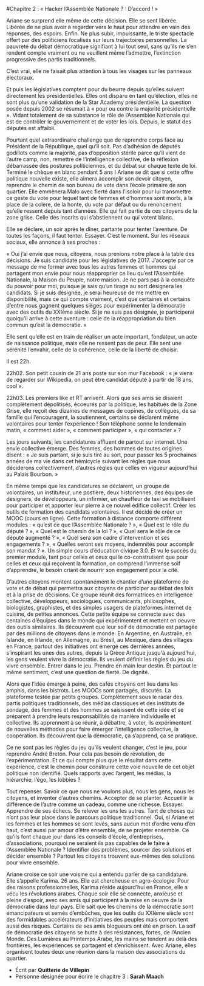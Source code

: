 #Chapitre 2 : « Hacker l’Assemblée Nationale ? : D’accord ! »
 

Ariane se surprend elle même de cette décision. Elle se sent libérée. Libérée de ne plus avoir à regarder vers le haut pour attendre en vain des réponses, des espoirs. Enfin. Ne plus subir, impuissante, le triste spectacle offert par des politiciens focalisés sur leurs trajectoires personnelles. La pauvreté du débat démocratique signifiant à lui tout seul, sans qu’ils ne s’en rendent compte vraiment ou ne veuillent même l’admettre, l’extinction progressive des partis traditionnels.

 C’est vrai, elle ne faisait plus attention à tous les visages sur les panneaux électoraux. 

Et puis les législatives comptent pour du beurre depuis qu’elles suivent directement les présidentielles. Elles ont disparu en tant qu’élection, elles ne sont plus qu’une validation de la Star Academy présidentielle. La question posée depuis 2002 se résumait à « pour ou contre la majorité présidentielle ». Vidant totalement de sa substance le rôle de l’Assemblée Nationale qui est de contrôler le gouvernement et de voter les lois. Depuis, le statut des députés est affaibli.

Pourtant quel extraordinaire challenge que de reprendre corps face au Président de la République, quel qu’il soit. Pas d’adhésion de députés godillots comme la majorité, pas d’opposition stérile parce qu’il vient de l’autre camp, non, remettre de l’intelligence collective, de la réflexion débarrassée des postures politiciennes, et du débat sur chaque texte de loi. Terminé le chèque en blanc pendant 5 ans ! Ariane se dit que si cette offre politique nouvelle existe, elle aimera accomplir son devoir citoyen, reprendre le chemin de son bureau de vote dans l’école primaire de son quartier. Elle emmènera Malo avec fierté dans l’isoloir pour lui transmettre ce geste du vote pour lequel tant de femmes et d’hommes sont morts, à la place de la colère, de la honte, du vote par défaut ou du renoncement qu’elle ressent depuis tant d’années. Elle qui fait partie de ces citoyens de la zone grise. Celle des inscrits qui s’abstiennent ou qui votent blanc.

 

Elle se déclare, un soir après le dîner, partante pour tenter l’aventure. De toutes les façons, il faut tenter. Essayer. C’est le moment. Sur les réseaux sociaux, elle annonce à ses proches :

« Oui j’ai envie que nous, citoyens, nous prenions notre place à la table des décisions. Je suis candidate pour les législatives de 2017. J’accepte par ce message de me former avec tous les autres femmes et hommes qui partagent mon envie pour nous réapproprier ce lieu qu’est l’Assemblée Nationale, la Maison du Peuple, notre maison. Je ne pars pas à la conquête du pouvoir pour moi, puisque je sais qu’un tirage au sort désignera les candidats. Si je suis désignée, je serai heureuse de me mettre en disponibilité, mais ce qui compte vraiment, c’est que certaines et certains d’entre nous gagnent quelques sièges pour expérimenter la démocratie avec des outils du XXIème siècle. Si je ne suis pas désignée, je participerai quoiqu’il arrive à cette aventure : celle de la réappropriation du bien commun qu’est la démocratie. »

Elle sent qu’elle est en train de réaliser un acte important, fondateur, un acte de naissance politique, mais elle ne ressent pas de peur. Elle sent une sérénité l’envahir, celle de la cohérence, celle de la liberté de choisir.

Il est 22h.

22h02. Son petit cousin de 21 ans poste sur son mur Facebook : « je viens de regarder sur Wikipedia, on peut être candidat député à partir de 18 ans, cool ». 

22h03. Les premiers like et RT arrivent. Alors que ses amis se disaient complètement dépolitisés, écoeurés par la politique, les habitués de la Zone Grise, elle reçoit des dizaines de messages de copines, de collègues, de sa famille qui l’encouragent, la soutiennent, certains se déclarent même volontaires pour tenter l’expérience ! Son téléphone sonne le lendemain matin, « comment aider », « comment participer », « qui contacter » ? 

Les jours suivants, les candidatures affluent de partout sur internet. Une envie collective émerge. Des femmes, des hommes de toutes origines disent : « Je suis partant, si je suis tiré au sort, pour passer les 5 prochaines années de ma vie dans cet hémicycle suivant les règles que nous déciderons collectivement, d’autres règles que celles en vigueur aujourd’hui au Palais Bourbon. » 

 

En même temps que les candidatures se déclarent, un groupe de volontaires, un instituteur, une postière, deux historiennes, des équipes de designers, de développeurs, un infirmier, un chauffeur de taxi se mobilisent pour participer et apporter leur pierre à ce nouvel édifice collectif. Créer les outils de formation des candidats volontaires. Il est décidé de créer un MOOC (cours en ligne). Cette formation à distance comporte différent modules : « qu’est ce que l’Assemblée Nationale ? », « Quel est le rôle du député ? », « Quel est le chemin de la loi ? », « Quel sera le rôle de ce député augmenté ? », « Quel sera son cadre d’intervention et ses engagements ? », « Quelles seront ses moyens, indemnités pour accomplir son mandat ? ». Un simple cours d’éducation civique 3.0. Et vu le succès du premier module, tant pour celles et ceux qui le co-construisent que pour celles et ceux qui reçoivent la formation, on comprend l’immense soif d’apprendre, le besoin criant de nourrir son engagement pour la cité.

D’autres citoyens montent spontanément le chantier d’une plateforme de vote et de débat qui permettra aux citoyens de participer au débat des lois et à la prise de décisions. Ce groupe réunit des formatrices en intelligence collective, développeurs, sociologues, communicants, philosophes, biologistes, graphistes, et des simples usagers de plateformes internet de cuisine, de petites annonces. Cette petite équipe se connecte avec des centaines d’équipes dans le monde qui expérimentent et mettent en oeuvre des outils similaires. Ils découvrent que leur soif de démocratie est partagée par des millions de citoyens dans le monde. En Argentine, en Australie, en Islande, en Irlande, en Allemagne, au Brésil, au Mexique, dans des villages en France, partout des initiatives ont émergé ces dernières années, s’inspirant les unes des autres, depuis la Grèce Antique jusqu'à aujourd’hui, les gens veulent vivre la démocratie. Ils veulent définir les règles du jeu du vivre ensemble. Entrer dans le jeu. Prendre en main leur destin. Et partout le même sentiment, c’est une question de fierté. De dignité. 

Alors que l’idée émerge à peine, des cafés citoyens ont lieu dans les amphis, dans les bistrots. Les MOOCs sont partagés, discutés. La plateforme testée par petits groupes. Complètement sous le radar des partis politiques traditionnels, des médias classiques et des instituts de sondage, des femmes et des hommes se saisissent de cette idée et se préparent à prendre leurs responsabilités de manière individuelle et collective. Ils apprennent à se réunir, à débattre, à voter, ils expérimentent de nouvelles méthodes pour faire émerger l’intelligence collective, la coopération. Ils découvrent que la démocratie, ça s’apprend, ça se pratique. 

 

Ce ne sont pas les règles du jeu qu’ils veulent changer, c’est le jeu, pour reprendre André Breton. Pour cela pas besoin de révolution, de l’expérimentation. Et ce qui compte plus que le résultat dans cette expérience, c’est le chemin pour construire cette voie nouvelle de cet objet politique non identifié. Quels rapports avec l’argent, les médias, la hiérarchie, l’égo, les lobbies ? 

Tout repenser. Savoir ce que nous ne voulons plus, nous les gens, nous les citoyens, et inventer d’autres chemins. Accepter de se planter. Accueillir la différence de l’autre comme un cadeau, comme une richesse. Essayer. Apprendre de ses échecs. Se relever les uns les autres. Tant de choses qui n’ont pas leur place dans le parcours politique traditionnel. Oui, si Ariane et les femmes et les hommes se sont levés, sans aucun mot d’ordre venu d’en haut, c’est aussi par amour d’être ensemble, de se projeter ensemble. Ce qu’ils font chaque jour dans les conseils d’école, d’entreprises, d’associations, pourquoi ne seraient ils pas capables de le faire à l’Assemblée Nationale ? Identifier des problèmes, sourcer des solutions et décider ensemble ? Partout les citoyens trouvent eux-mêmes des solutions pour vivre ensemble. 

 

Ariane croise ce soir une voisine qui a entendu parler de sa candidature. Elle s’appelle Karima. 26 ans. Elle est chercheuse en agro-écologie. Pour des raisons professionnelles, Karima réside aujourd’hui en France, elle a vécu les révolutions arabes. Chaque soir elle se connecte, anxieuse et pleine d’espoir, avec ses amis qui participent à la mise en oeuvre de la démocratie dans leur pays. Elle sait que les chemins de la démocratie sont émancipateurs et semés d’embûches, que les outils du XXIème siècle sont des formidables accélérateurs d’initiatives des peuples mais comportent aussi des risques. Certains de ses amis blogueurs ont été en prison. La soif de démocratie des citoyens se butte à des résistances, fortes, de l’Ancien Monde. Des Lumières au Printemps Arabe, les mains se tendent au delà des frontières, les expériences se partagent et s’enrichissent. Avec Ariane, elles organisent toutes deux une réunion dans la maison des associations du quartier.

 

* Écrit par **Quitterie de Villepin**
* Personne désignée pour écrire le chapitre 3 : **Sarah Maach**
